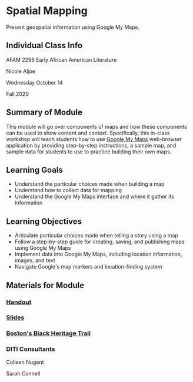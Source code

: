 <h1>Spatial Mapping</h1>

Present geospatial information using Google My Maps.

<h2>Individual Class Info</h2>

AFAM 2296 Early African American Literature

Nicole Aljoe

Wednesday October 14

Fall 2020

<h2>Summary of Module</h2>

This module will go over components of maps and how these components can be used to show content and context. Specifically, this in-class workshop will teach students how to use [Google My Maps](https://google.com/mymaps/) web-browser application by providing step-by-step instructions, a sample map, and sample data for students to use to practice building their own maps.

<h2>Learning Goals</h2>

* Understand the particular choices made when building a map
* Understand how to collect data for mapping
* Understand the Google My Maps interface and where it gather its information

<h2>Learning Objectives</h2>

* Articulate particular choices made when telling a story using a map
* Follow a step-by-step guide for creating, saving, and publishing maps using Google My Maps
* Implement data into Google My Maps, including location information, images, and text
* Navigate Google's map markers and location-finding system

<h2>Materials for Module</h2>

### [Handout](https://github.com/NULabNortheastern/digitalassignmentshowcase/blob/master/website_building/early_african_american_lit-fall2020-aljoe/mapping/Handout.pdf)

### [Slides](https://github.com/NULabNortheastern/digitalassignmentshowcase/blob/master/website_building/early_african_american_lit-fall2020-aljoe/mapping/Slides.pdf) 

### [Boston's Black Heritage Trail](https://www.google.com/maps/d/u/0/edit?mid=1hGDxOjseZI6P2RGF08GC7zLyh8JraPFR&&ll=42.35912957880938%2C-71.0671342&z=17) 

<h3>DITI Consultants</h3>

Colleen Nugent

Sarah Connell
